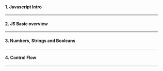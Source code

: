 #### 1. Javascript Intro

---

#### 2. JS Basic overview

---

#### 3. Numbers, Strings and Booleans

---

#### 4. Control Flow

---
